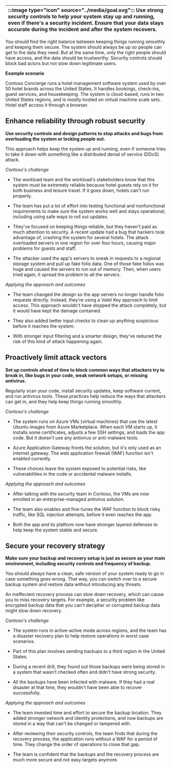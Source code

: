 | :::image type="icon" source="../media/goal.svg"::: Use strong security controls to help your system stay up and running, even if there's a security incident. Ensure that your data stays accurate during the incident and after the system recovers. |
| :----------------------------------------------------------------------------------------------------------------------------- |


You should find the right balance between keeping things running smoothly and keeping them secure. The system should always be up so people can get to the data they need. But at the same time, only the right people should have access, and the data should be trustworthy. Security controls should block bad actors but not slow down legitimate users.

**Example scenario**

Contoso Concierge runs a hotel management software system used by over 50 hotel brands across the United States. It handles bookings, check-ins, guest services, and housekeeping. The system is cloud-based, runs in two United States regions, and is mostly hosted on virtual machine scale sets. Hotel staff access it through a browser.

## Enhance reliability through robust security

**Use security controls and design patterns to stop attacks and bugs from overloading the system or locking people out.**

This approach helps keep the system up and running, even if someone tries to take it down with something like a distributed denial of service (DDoS) attack.

*Contoso's challenge*

- The workload team and the workload's stakeholders know that this system must be extremely reliable because hotel guests rely on it for both business and leisure travel. If it goes down, hotels can't run properly.

- The team has put a lot of effort into testing functional and nonfunctional requirements to make sure the system works well and stays operational, including using safe ways to roll out updates.
- They've focused on keeping things reliable, but they haven't paid as much attention to security. A recent update had a bug that hackers took advantage of, crashing the system for several hotels. The attack overloaded servers in one region for over four hours, causing major problems for guests and staff.
- The attacker used the app's servers to sneak in requests to a regional storage system and pull up fake folio data. One of those fake folios was huge and caused the servers to run out of memory. Then, when users tried again, it spread the problem to all the servers.

*Applying the approach and outcomes*

- The team changed the design so the app servers no longer handle folio requests directly. Instead, they're using a Valet Key approach to limit access. This approach wouldn't have stopped the attack completely, but it would have kept the damage contained.

- They also added better input checks to clean up anything suspicious before it reaches the system.
- With stronger input filtering and a smarter design, they've reduced the risk of this kind of attack happening again.

## Proactively limit attack vectors

**Set up controls ahead of time to block common ways that attackers try to break in, like bugs in your code, weak network setups, or missing antivirus.**

Regularly scan your code, install security updates, keep software current, and run antivirus tools. These practices help reduce the ways that attackers can get in, and they help keep things running smoothly.

*Contoso's challenge*

- The system runs on Azure VMs (virtual machines) that use the latest Ubuntu images from Azure Marketplace. When each VM starts up, it installs some certificates, adjusts a few SSH settings, and loads the app code. But it doesn't use any antivirus or anti-malware tools.

- Azure Application Gateway fronts the solution, but it's only used as an internet gateway. The web application firewall (WAF) function isn't enabled currently.
- These choices leave the system exposed to potential risks, like vulnerabilities in the code or accidental malware installs.

*Applying the approach and outcomes*

- After talking with the security team in Contoso, the VMs are now enrolled in an enterprise-managed antivirus solution.

- The team also enables and fine-tunes the WAF function to block risky traffic, like SQL injection attempts, before it even reaches the app.
- Both the app and its platform now have stronger layered defenses to help keep the system stable and secure.

## Secure your recovery strategy

**Make sure your backup and recovery setup is just as secure as your main environment, including security controls and frequency of backup.**

You should always have a clean, safe version of your system ready to go in case something goes wrong. That way, you can switch over to a secure backup system and restore data without introducing any threats.

An ineffecient recovery process can slow down recovery, which can cause you to miss recovery targets. For example, a security problem like encrypted backup data that you can't decipher or corrupted backup data might slow down recovery.

*Contoso's challenge*

- The system runs in active-active mode across regions, and the team has a disaster recovery plan to help restore operations in worst case scenarios.

- Part of this plan involves sending backups to a third region in the United States.
- During a recent drill, they found out those backups were being stored in a system that wasn't checked often and didn't have strong security.
- All the backups have been infected with malware. If they had a real disaster at that time, they wouldn't have been able to recover successfully.

*Applying the approach and outcomes*

- The team invested time and effort to secure the backup location. They added stronger network and identity protections, and now backups are stored in a way that can't be changed or tampered with.

- After reviewing their security controls, the team finds that during the recovery process, the application runs without a WAF for a period of time. They change the order of operations to close that gap.
- The team is confident that the backups and the recovery process are much more secure and not easy targets anymore.
